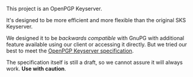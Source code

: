 This project is an OpenPGP Keyserver. 

It's designed to be more efficient and more flexible than the original SKS Keyserver. 

We designed it to be _backwards compatible_ with GnuPG with additional feature available using our client or accessing it directly. But we tried our best to meet the [OpenPGP Keyserver specification](https://datatracker.ietf.org/doc/html/draft-gallagher-openpgp-hkp).

The specification itself is still a draft, so we cannot assure it will always work. **Use with caution**.

